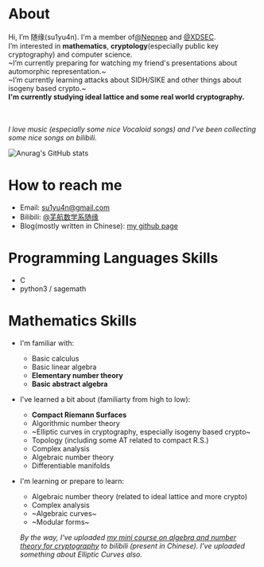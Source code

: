 # About
Hi, I’m 随缘(su1yu4n). I'm a member of[@Nepnep](https://ctftime.org/team/106104) and [@XDSEC](https://github.com/XDSEC).  \
I’m interested in **mathematics**, **cryptology**(especially public key cryptography) and computer science. \
~I’m currently preparing for watching my friend's presentations about automorphic representation.~  \
~I’m currently learning attacks about SIDH/SIKE and other things about isogeny based crypto.~ \
**I'm currently studying ideal lattice and some real world cryptography.**

\
\
*I love music (especially some nice Vocaloid songs) and I've been collecting some nice songs on bilibili.*
<!--- - 💞️ I’m looking to collaborate on ... --->

![Anurag's GitHub stats](https://github-readme-stats.vercel.app/api?username=su1yu4n&count_private=true&theme=cobalt&show_icons=true)

# How to reach me 
- Email: su1yu4n@gmail.com
- Bilibili: [@芜航数学系随缘](https://space.bilibili.com/5896804)
- Blog(mostly written in Chinese): [my github page](su1yu4n.github.io)

# Programming Languages Skills
- C
- python3 / sagemath

# Mathematics Skills
- I'm familiar with:
  - Basic calculus
  - Basic linear algebra
  - **Elementary number theory**
  - **Basic abstract algebra**


- I've learned a bit about (familiarty from high to low): 
  - **Compact Riemann Surfaces**
  - Algorithmic number theory
  - ~Elliptic curves in cryptography, especially isogeny based crypto~
  - Topology (including some AT related to compact R.S.)
  - Complex analysis
  - Algebraic number theory
  - Differentiable manifolds
  


- I'm learning or prepare to learn:
  - Algebraic number theory (related to ideal lattice and more crypto)
  - Complex analysis
  - ~Algebraic curves~
  - ~Modular forms~

  *By the way, I've uploaded [my mini course on algebra and number theory for cryptography](https://www.bilibili.com/video/BV16F411377F) to bilibili (present in Chinese). I've uploaded something about Elliptic Curves also.*


<!---
su1yu4n/su1yu4n is a ✨ special ✨ repository because its `README.md` (this file) appears on your GitHub profile.
You can click the Preview link to take a look at your changes.
--->
